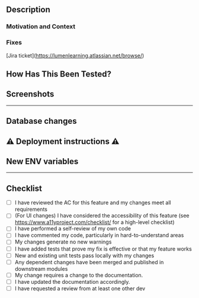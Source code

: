 <!--- Provide a general summary of your changes in the Title above, including your Jira ticket ID. -->

## Description
<!--- Describe the "what" behind your changes. -->

### Motivation and Context
<!--- Why is this change required? What problem does it solve? -->

### Fixes
[Jira ticket](https://lumenlearning.atlassian.net/browse/<!-- Add your Jira ticket here -->)

## How Has This Been Tested?
<!--- Please describe in detail how you tested your changes. -->
<!--- Include details of your testing environment and the tests you ran to see how your change affects other areas of the code, etc. -->

## Screenshots

---
<!-- The following section calls out any changes that will impact the deploy of this PR and/or need to be shared with the team post-deploy. It is not meant to be all-inclusive; if there are additional things to note here, make a heading and do so :) -->

## Database changes
<!-- Describe any database changes here. -->

## ⚠️ Deployment instructions ⚠️
<!-- Make note of any unique-to-this-PR deployment instructions here. -->

## New ENV variables
<!-- Document any new ENV variables added as part of this work -->

---

## Checklist
<!--- Go over all the following points, and put an `x` in all the boxes that apply. -->
<!--- If you're unsure about any of these, don't hesitate to ask. We're here to help! -->
- [ ] I have reviewed the AC for this feature and my changes meet all requirements
- [ ] (For UI changes) I have considered the accessibility of this feature (see https://www.a11yproject.com/checklist/ for a high-level checklist)
- [ ] I have performed a self-review of my own code
- [ ] I have commented my code, particularly in hard-to-understand areas
- [ ] My changes generate no new warnings
- [ ] I have added tests that prove my fix is effective or that my feature works
- [ ] New and existing unit tests pass locally with my changes
- [ ] Any dependent changes have been merged and published in downstream modules
- [ ] My change requires a change to the documentation.
- [ ] I have updated the documentation accordingly.
- [ ] I have requested a review from at least one other dev
